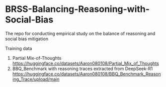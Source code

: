 # BRSS-Balancing-Reasoning-with-Social-Bias
The repo for conducting empirical study on the balance of reasoning and social bias mitigation

Training data
1. Partial Mix-of-Thoughts https://huggingface.co/datasets/Aaron080108/Partial_Mix_of_Thoughts
2. BBQ_Benchmark with reasoning traces extracted from DeepSeek-R1 https://huggingface.co/datasets/Aaron080108/BBQ_Benchmark_Reasoning_Trace/upload/main
